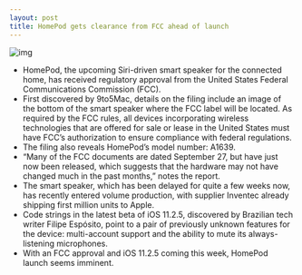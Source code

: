 ```yaml
---
layout: post
title: HomePod gets clearance from FCC ahead of launch
---
```

![img](http://media.idownloadblog.com/wp-content/uploads/2018/01/HomePod-FCC-filing.png)
* HomePod, the upcoming Siri-driven smart speaker for the connected home, has received regulatory approval from the United States Federal Communications Commission (FCC).
* First discovered by 9to5Mac, details on the filing include an image of the bottom of the smart speaker where the FCC label will be located. As required by the FCC rules, all devices incorporating wireless technologies that are offered for sale or lease in the United States must have FCC’s authorization to ensure compliance with federal regulations.
* The filing also reveals HomePod’s model number: A1639.
* “Many of the FCC documents are dated September 27, but have just now been released, which suggests that the hardware may not have changed much in the past months,” notes the report.
* The smart speaker, which has been delayed for quite a few weeks now, has recently entered volume production, with supplier Inventec already shipping first million units to Apple.
* Code strings in the latest beta of iOS 11.2.5, discovered by Brazilian tech writer Filipe Espósito, point to a pair of previously unknown features for the device: multi-account support and the ability to mute its always-listening microphones.
* With an FCC approval and iOS 11.2.5 coming this week, HomePod launch seems imminent.

